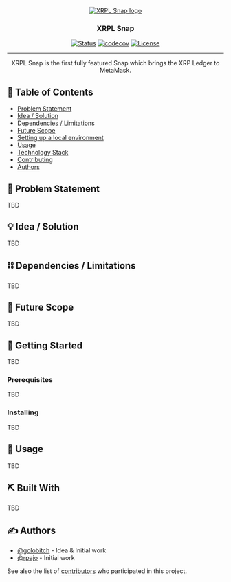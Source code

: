 <p align="center">
  <a href="https://xrpl-snap.com" rel="noopener">
 <img src="https://xrpl-snap.com/_astro/original-logo-symbol.996d234e_Z1j5vi0.png" alt="XRPL Snap logo"></a>
</p>
<h3 align="center">XRPL Snap</h3>

<div align="center">

[![Status](https://img.shields.io/badge/status-active-success.svg)]()
[![codecov](https://codecov.io/gh/XRPLSnap/snap/graph/badge.svg?token=GCB2BFC9ZK)](https://codecov.io/gh/XRPLSnap/snap)
[![License](https://img.shields.io/badge/license-MIT-blue.svg)](LICENSE.md)

</div>

---

<p align="center"> XRPL Snap is the first fully featured Snap which brings the XRP Ledger to MetaMask.
    <br> 
</p>

## 📝 Table of Contents

- [Problem Statement](#problem_statement)
- [Idea / Solution](#idea)
- [Dependencies / Limitations](#limitations)
- [Future Scope](#future_scope)
- [Setting up a local environment](#getting_started)
- [Usage](#usage)
- [Technology Stack](#tech_stack)
- [Contributing](../CONTRIBUTING.md)
- [Authors](#authors)

## 🧐 Problem Statement <a name = "problem_statement"></a>

TBD

## 💡 Idea / Solution <a name = "idea"></a>

TBD

## ⛓️ Dependencies / Limitations <a name = "limitations"></a>

TBD
## 🚀 Future Scope <a name = "future_scope"></a>

TBD

## 🏁 Getting Started <a name = "getting_started"></a>

TBD

### Prerequisites

TBD

### Installing

TBD

## 🎈 Usage <a name="usage"></a>

TBD

## ⛏️ Built With <a name = "tech_stack"></a>

TBD

## ✍️ Authors <a name = "authors"></a>

- [@golobitch](https://github.com/golobitch) - Idea & Initial work
- [@rpajo](https://github.com/rpajo) - Initial work

See also the list of [contributors](https://github.com/XRPLSnap/snap/contributors)
who participated in this project.